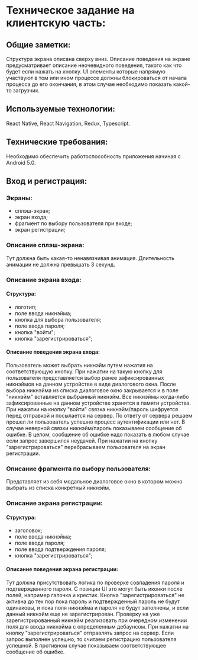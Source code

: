 # Техническое задание на клиентскую часть:

## Общие заметки:

Структура экрана описана сверху вниз. Описание поведения на экране предусматривает описание
неочевидного поведения, такого как что будет если нажать на кнопку. UI элементы которые напрямую 
участвуют в том или ином процессе должны блокироваться от начала процесса до его окончания, в этом
случае необходимо показать какой-то загрузчик.

## Используемые технологии:

React Native, React Navigation, Redux, Typescript.

## Технические требования:

Необходимо обеспечить работоспособность приложения начиная с Android 5.0.

## Вход и регистрация:

### Экраны:

- сплэш-экран;
- экран входа;
- фрагмент по выбору пользователя при входе;
- экран регистрации;

### Описание сплэш-экрана:

Тут должна быть какая-то ненавязчивая анимация. Длительность анимации не должна превышать 3 секунд.

### Описание экрана входа:

#### Структура:

- логотип;
- поле ввода никнэйма;
- кнопка для выбора пользователя;
- поле ввода пароля;
- кнопка "войти";
- кнопка "зарегистрироваться";

#### Описание поведения экрана входа:

Пользователь может выбрать никнэйм путем нажатия на соответствующую кнопку. При нажатии на такую
кнопку для пользователя представляется выбор ранее зафиксированных никнэймов на данном устройстве
в виде диалогового окна. После выбора никнэйма из списка диалоговое окно закрывается и в поле
"никнэйм" вставляется выбранный никнэйм. Все никнэймы когда-либо зафиксированные на данном устройстве
хранятся в памяти устройства. При нажатии на кнопку "войти" связка никнэйм/пароль шифруется перед
отправкой и посылается на сервер. По ответу от сервера решаем прошел ли пользователь успешно процесс
аутентификации или нет. В случае неверной связки никнэйм/пароль показываем сообщение об ошибке.
В целом, сообщение об ошибке надо показать в любом случае если запрос завершился неудачей.
При нажатии на кнопку "зарегистрироваться" перебрасываем пользователя на экран регистрации.

### Описание фрагмента по выбору пользователя:

Представляет из себя модальное диалоговое окно в котором можно выбрать из списка конкретный никнэйм.

### Описание экрана регистрации:

#### Структура:

- заголовок;
- поле ввода никнэйма;
- поле ввода пароля;
- поле ввода подтверждения пароля;
- кнопка "зарегистрироваться";

#### Описание поведения экрана регистрации:

Тут должна присутствовать логика по проверке совпадения пароля и подтвержденного пароля. С позиции
UI это могут быть иконки после полей, например галочка и крестик. Кнопка "зарегистрироваться" не
активна до тех пор пока пароль и подтвержденный пароль не будут одинаковы, и пока поля никнэйма и пароля
не будут заполнены, и если данный никнэйм еще не зарегистрирован. Проверку на уже зарегистрированный
никнэйм реализовать при очередном изменении поля для ввода никнэйма с определенным дебаунсом.
При нажатии на кнопку "зарегистрироваться" отправлять запрос на сервер. Если запрос выполнен успешно,
то считаем регистрацию пользователя успешной. В противном случае показываем соответствующее сообщение
об ошибке.
